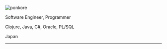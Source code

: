 ![ponkore](/img/my-icon-64x64.png "ponkore")

Software Engineer, Programmer

Clojure, Java, C#, Oracle, PL/SQL

Japan

---
